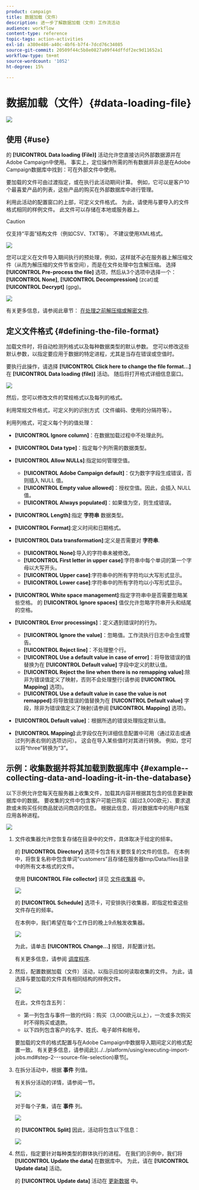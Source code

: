 ```yaml
---
product: campaign
title: 数据加载（文件）
description: 进一步了解数据加载（文件）工作流活动
audience: workflow
content-type: reference
topic-tags: action-activities
exl-id: a380e486-a40c-4bf6-b7f4-7dcd76c34085
source-git-commit: 20509f44c5b8e0827a09f44dffdf2ec9d11652a1
workflow-type: tm+mt
source-wordcount: '1052'
ht-degree: 15%

---
```


# 数据加载（文件）{#data-loading-file}

![](../../assets/common.svg)

## 使用 {#use}

的 **[!UICONTROL Data loading (File)]** 活动允许您直接访问外部数据源并在Adobe Campaign中使用。 事实上，定位操作所需的所有数据并非总是在Adobe Campaign数据库中找到：可在外部文件中使用。

要加载的文件可由过渡指定，或在执行此活动期间计算。 例如，它可以是客户10个最喜爱产品的列表，这些产品的购买在外部数据库中进行管理。

利用此活动的配置窗口的上部，可定义文件格式。 为此，请使用与要导入的文件格式相同的样例文件。 此文件可以存储在本地或服务器上。

>[!CAUTION]
>
>仅支持“平面”结构文件（例如CSV、TXT等）。 不建议使用XML格式。

![](assets/s_advuser_wf_etl_file.png)

您可以定义在文件导入期间执行的预处理，例如，这样就不必在服务器上解压缩文件（从而为解压缩的文件节省空间），而是在文件处理中包含解压缩。 选择 **[!UICONTROL Pre-process the file]** 选项，然后从3个选项中选择一个： **[!UICONTROL None]**, **[!UICONTROL Decompression]** (zcat)或 **[!UICONTROL Decrypt]** (gpg)。

![](assets/preprocessing-dataloading.png)

有关更多信息，请参阅此章节： [在处理之前解压缩或解密文件](../../platform/using/unzip-decrypt.md).

## 定义文件格式 {#defining-the-file-format}

加载文件时，将自动检测列格式以及每种数据类型的默认参数。 您可以修改这些默认参数，以指定要应用于数据的特定进程，尤其是当存在错误或空值时。

要执行此操作，请选择 **[!UICONTROL Click here to change the file format...]** 在 **[!UICONTROL Data loading (file)]** 活动。 随后将打开格式详细信息窗口。

![](assets/file_loading_columns_format.png)

然后，您可以修改文件的常规格式以及每列的格式。

利用常规文件格式，可定义列的识别方式（文件编码、使用的分隔符等）。

利用列格式，可定义每个列的值处理：

* **[!UICONTROL Ignore column]**：在数据加载过程中不处理此列。
* **[!UICONTROL Data type]**：指定每个列所需的数据类型。
* **[!UICONTROL Allow NULLs]**:指定如何管理空值。

   * **[!UICONTROL Adobe Campaign default]**：仅为数字字段生成错误，否则插入 NULL 值。
   * **[!UICONTROL Empty value allowed]**：授权空值。因此，会插入 NULL 值。
   * **[!UICONTROL Always populated]**：如果值为空，则生成错误。

* **[!UICONTROL Length]**:指定 **字符串** 数据类型。
* **[!UICONTROL Format]**:定义时间和日期格式。
* **[!UICONTROL Data transformation]**:定义是否需要对 **字符串**.

   * **[!UICONTROL None]**:导入的字符串未被修改。
   * **[!UICONTROL First letter in upper case]**:字符串中每个单词的第一个字母以大写开头。
   * **[!UICONTROL Upper case]**:字符串中的所有字符均以大写形式显示。
   * **[!UICONTROL Lower case]**:字符串中的所有字符均以小写形式显示。

* **[!UICONTROL White space management]**:指定字符串中是否需要忽略某些空格。 的 **[!UICONTROL Ignore spaces]** 值仅允许忽略字符串开头和结尾的空格。
* **[!UICONTROL Error processings]**：定义遇到错误时的行为。

   * **[!UICONTROL Ignore the value]**：忽略值。工作流执行日志中会生成警告。
   * **[!UICONTROL Reject line]**：不处理整个行。
   * **[!UICONTROL Use a default value in case of error]**：将导致错误的值替换为在 **[!UICONTROL Default value]** 字段中定义的默认值。
   * **[!UICONTROL Reject the line when there is no remapping value]**:除非为错误值定义了映射，否则不会处理整行(请参阅 **[!UICONTROL Mapping]** 选项)。
   * **[!UICONTROL Use a default value in case the value is not remapped]**:将导致错误的值替换为在 **[!UICONTROL Default value]** 字段，除非为错误值定义了映射(请参阅 **[!UICONTROL Mapping]** 选项)。

* **[!UICONTROL Default value]**：根据所选的错误处理指定默认值。
* **[!UICONTROL Mapping]**:此字段仅在列详细信息配置中可用（通过双击或通过列列表右侧的选项访问）。 这会在导入某些值时对其进行转换。 例如，您可以将“three”转换为“3”。

## 示例：收集数据并将其加载到数据库中 {#example--collecting-data-and-loading-it-in-the-database}

以下示例允许您每天在服务器上收集文件，加载其内容并根据其包含的信息更新数据库中的数据。 要收集的文件中包含客户可能已购买（超过3,000欧元）、要求退款或未购买任何商品就访问商店的信息。 根据此信息，将对数据库中的用户档案应用各种进程。

![](assets/s_advuser_load_file_sample_0.png)

1. 文件收集器允许您恢复存储在目录中的文件，具体取决于给定的频率。

   的 **[!UICONTROL Directory]** 选项卡包含有关要恢复的文件的信息。 在本例中，将恢复名称中包含单词“customers”且存储在服务器tmp/Data/files目录中的所有文本格式的文件。

   使用 **[!UICONTROL File collector]** 详见 [文件收集器](file-collector.md) 中。

   ![](assets/s_advuser_load_file_sample_1.png)

   的 **[!UICONTROL Schedule]** 选项卡，可安排执行收集器，即指定检查这些文件存在的频率。

   在本例中，我们希望在每个工作日的晚上9点触发收集器。

   ![](assets/s_advuser_load_file_sample_2.png)

   为此，请单击 **[!UICONTROL Change...]** 按钮，并配置计划。

   有关更多信息，请参阅 [调度程序](scheduler.md).

1. 然后，配置数据加载（文件）活动，以指示应如何读取收集的文件。 为此，请选择与要加载的文件具有相同结构的样例文件。

   ![](assets/s_advuser_load_file_sample_3.png)

   在此，文件包含五列：

   * 第一列包含与事件一致的代码：购买（3,000欧元以上），一次或多次购买时不得购买或退款。
   * 以下四列包含客户的名字、姓氏、电子邮件和帐号。

   要加载的文件的格式配置与在Adobe Campaign中数据导入期间定义的格式配置一致。 有关更多信息，请参阅此](../../platform/using/executing-import-jobs.md#step-2---source-file-selection)章节[。

1. 在拆分活动中，根据 **事件** 列值。

   有关拆分活动的详情，请参阅一节。

   ![](assets/s_advuser_load_file_sample_4.png)

   对于每个子集，请在 **事件** 列。

   ![](assets/s_advuser_load_file_sample_5.png)

   的 **[!UICONTROL Split]** 因此，活动将包含以下信息：

   ![](assets/s_advuser_load_file_sample_6.png)

1. 然后，指定要针对每种类型的群体执行的进程。 在我们的示例中，我们将 **[!UICONTROL Update the data]** 在数据库中。 为此，请在 **[!UICONTROL Update data]** 活动。

   的 **[!UICONTROL Update data]** 活动在 [更新数据](update-data.md) 中。
